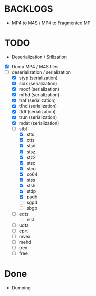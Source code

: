 # BACKLOGS
- MP4 to M4S / MP4 to Fragmented MP

# TODO
- Deserialization / Srilization

- [x] Dump MP4 / M4S files
- [ ] deserialization / serialization
    - [x] styp (serialization)
    - [x] sidx (serialization)
    - [x] moof (serialization)
    - [x] mfhd (serialization)
    - [x] traf (serialization)
    - [x] tfhd (serialization)
    - [x] tfdt (serialization)
    - [x] trun (serialization)
    - [x] mdat (serialization)
    - [ ] stbl
        - [x] stts
        - [x] ctts
        - [x] stsd
        - [x] stsz
        - [x] stz2
        - [x] stsc
        - [x] stco
        - [x] co64
        - [x] stss
        - [x] stsh
        - [x] stdp
        - [x] padb
        - [ ] sgpd
        - [ ] sbgp
    - [ ] edts
        - [ ] elst
    - [ ] udta
    - [ ] cprt
    - [ ] mvex
    - [ ] mehd
    - [ ] trex
    - [ ] free

# Done
- Dumping
